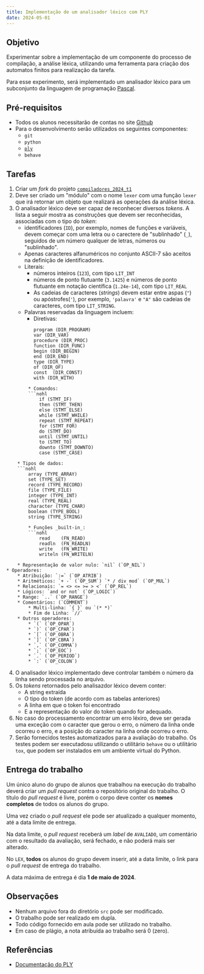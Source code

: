 ```yaml
---
title: Implementação de um analisador léxico com PLY
date: 2024-05-01
---
```


## Objetivo

Experimentar sobre a implementação de um componente do processo de compilação, a análise léxica, utilizando uma ferramenta para criação dos automatos finitos para realização da tarefa.

Para esse experimento, será implementado um analisador léxico para um subconjunto da linguagem de programação [Pascal](https://pt.wikipedia.org/wiki/Pascal_\(linguagem_de_programa%C3%A7%C3%A3o\)).

## Pré-requisitos

* Todos os alunos necessitarão de contas no site [Github](https://github.com)
* Para o desenvolvimento serão utilizados os seguintes componentes:
    * `git`
    * `python`
    * [`ply`](https://github.com/dabeaz/ply)
    * `behave`

## Tarefas

1. Criar um _fork_ do projeto [`compiladores_2024_t1`](https://github.com/exercicios-programacao/compiladores_2024_t1)
2. Deve ser criado um "módulo" com o nome `lexer` com uma função `lexer` que irá retornar um objeto que realizará as operações da análise léxica.
3. O analisador léxico deve ser capaz de reconhecer diversos _tokens_. A lista a seguir mostra as construções que devem ser reconhecidas, associadas com o tipo do _token_:
    * identificadores (`ID`), por exemplo, nomes de funções e variáveis, devem começar com uma letra ou o carectere de "sublinhado" (`_`), seguidos de um número qualquer de letras, números ou "sublinhado".
    * Apenas caracteres alfanuméricos no conjunto ASCII-7 são aceitos na definição de identificadores.
    * Literais:
        * números inteiros (`123`), com tipo `LIT_INT`
        * números de ponto flutuante (`3.1425`) e números de ponto flutuante em notação científica (`1.24e-14`), com tipo `LIT_REAL`
        * As cadeias de caracteres (_strings_) devem estar entre aspas (`"`) ou apóstrofes(`'`), por exemplo, `'palavra'` e `"A"` são cadeias de caracteres, com tipo `LIT_STRING`.
    * Palavras reservadas da linguagem incluem:
        * Diretivas:
            ```nohl
            program (DIR_PROGRAM)
            var (DIR_VAR)
            procedure (DIR_PROC)
            function (DIR_FUNC)
            begin (DIR_BEGIN)
            end (DIR_END)
            type (DIR_TYPE)
            of (DIR_OF)
            const  (DIR_CONST)
            with (DIR_WITH)
```
        * Comandos:
        ```nohl
            if (STMT_IF)
            then (STMT_THEN)
            else (STMT_ELSE)
            while (STMT_WHILE)
            repeat (STMT_REPEAT)
            for (STMT_FOR)
            do (STMT_DO)
            until (STMT_UNTIL)
            to (STMT_TO)
            downto (STMT_DOWNTO)
            case (STMT_CASE)
```
        * Tipos de dados:
        ```nohl
            array (TYPE_ARRAY)
            set (TYPE_SET)
            record (TYPE_RECORD)
            file (TYPE_FILE)
            integer (TYPE_INT)
            real (TYPE_REAL)
            character (TYPE_CHAR)
            boolean (TYPE_BOOL)
            string (TYPE_STRING)
```
        * Funções _built-in_:
        ```nohl
            read    (FN_READ)
            readln  (FN_READLN)
            write   (FN_WRITE)
            writeln (FN_WRITELN)
```
        * Representação de valor nulo: `nil` (`OP_NIL`)
    * Operadores:
        * Atribuição: `:=` (`OP_ATRIB`)
        * Aritméticos: `+ -` (`OP_SUM`) `* / div mod` (`OP_MUL`)
        * Relacionais: `= <> <= >= > <` (`OP_REL`)
        * Lógicos: `and or not` (`OP_LOGIC`)
        * Range: `..` (`OP_RANGE`)
        * Comentários: (`COMMENT`)
            * Multi-linha: `{ }` ou `(* *)`
            * Fim de Linha: `//`
        * Outros operadores:
            * `(` (`OP_OPAR`)
            * `)` (`OP_CPAR`)
            * `[` (`OP_OBRA`)
            * `]` (`OP_CBRA`)
            * `,` (`OP_COMMA`)
            * `;` (`OP_EOC`)
            * `.` (`OP_PERIOD`)
            * `:` (`OP_COLON`)
4. O analisador léxico implementado deve controlar também o número da linha sendo processada no arquivo.
5. Os _tokens_ retornados pelo analisazdor léxico devem conter:
    * A string extraída
    * O tipo do token (de acordo com as tabelas anteriores)
    * A linha em que o token foi encontrado
    * E a representação do valor do token quando for adequado.
6. No caso do processamento encontrar um erro léxiro, deve ser gerada uma exceção com o caracter que gerou o erro, o número da linha onde ocorreu o erro, e a posição do caracter na linha onde ocorreu o erro.
7. Serão fornecidos testes automatizados para a avaliação do trabalho. Os testes podem ser executadosu utilizando o utilitário `behave` ou o utilitário `tox`, que podem ser instalados em um ambiente virtual do Python.

## Entrega do trabalho

Um único aluno do grupo de alunos que trabalhou na execução do trabalho deverá criar um _pull request_ contra o repositório original do trabalho. O título do _pull request_ é livre, porém o corpo deve conter os **nomes completos** de todos os alunos do grupo.

Uma vez criado o _pull request_ ele pode ser atualizado a qualquer momento, até a data limite de entrega.

Na data limite, o _pull request_ receberá um _label_ de `AVALIADO`, um comentário com o resultado da avaliação, será fechado, e não poderá mais ser alterado.

No `LEX`, **todos** os alunos do grupo devem inserir, até a data limite, o link para o _pull request_ de entrega do trabalho.

A data máxima de entrega é dia **1 de maio de 2024**.

## Observações

* Nenhum arquivo fora do diretório `src` pode ser modificado.
* O trabalho pode ser realizado em dupla.
* Todo código fornecido em aula pode ser utilizado no trabalho.
* Em caso de plágio, a nota atribuída ao trabalho será 0 (zero).

## Referências

* [Documentação do PLY](https://ply.readthedocs.io/en/latest/index.html)

